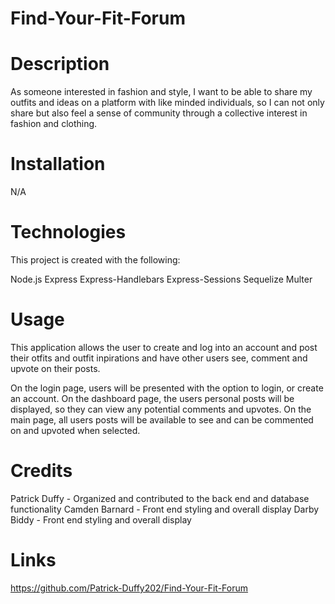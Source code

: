 # Find-Your-Fit-Forum

# Description
As someone interested in fashion and style, I want to be able to share my outfits and ideas on a platform with like minded individuals, so I can not only share but also feel a sense of community through a collective interest in fashion and clothing.

# Installation
N/A

# Technologies
This project is created with the following:

Node.js
Express
Express-Handlebars
Express-Sessions
Sequelize
Multer

# Usage

This application allows the user to create and log into an account and post their otfits and outfit inpirations and have other users see, comment and upvote on their posts. 

On the login page, users will be presented with the option to login, or create an account. On the dashboard page, the users personal posts will be displayed, so they can view any potential comments and upvotes. On the main page, all users posts will be available to see and can be commented on and upvoted when selected. 

# Credits

Patrick Duffy - Organized and contributed to the back end and database functionality
Camden Barnard - Front end styling and overall display
Darby Biddy - Front end styling and overall display 

# Links

https://github.com/Patrick-Duffy202/Find-Your-Fit-Forum
